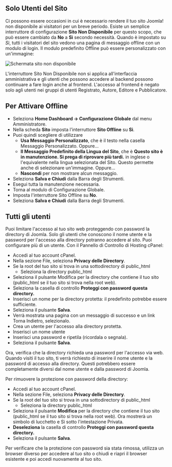 <!-- Filename: J4.x:Site_Offline / Display title: Sito Offline -->

## Solo Utenti del Sito

Ci possono essere occasioni in cui è necessario rendere il tuo sito Joomla! 
non disponibile ai visitatori per un breve periodo. Esiste un semplice interruttore di configurazione **Sito Non Disponibile** per questo scopo, che può essere cambiato da **No** a **Sì** secondo necessità. Quando è impostato su *Sì*, tutti i visitatori del sito vedono una pagina di messaggio offline con un modulo di login. Il modulo predefinito Offline può essere personalizzato con un'immagine:

![Schermata sito non disponibile](../../../en/images/configuration/site-offline.png)

L'interruttore Sito Non Disponibile non si applica all'interfaccia amministrativa e gli utenti che possono accedere al backend possono continuare a fare login anche al frontend. L'accesso al frontend è negato solo agli utenti nei gruppi di utenti Registrato, Autore, Editore e Pubblicatore.

## Per Attivare Offline

- Seleziona **Home Dashboard → Configurazione Globale** dal menu Amministratore.
- Nella scheda **Sito** imposta l'interruttore **Sito Offline** su **Sì**.
- Puoi quindi scegliere di utilizzare
  - **Usa Messaggio Personalizzato**, che è il testo nella casella Messaggio Personalizzato. Oppure...
  - **Il Messaggio Predefinito della Lingua del Sito**, che è **Questo sito è in manutenzione. Si prega di riprovare più tardi.** in inglese o l'equivalente nella lingua selezionata del Sito. Questo permette anche di selezionare un'immagine. Oppure...
  - **Nascondi** per non mostrare alcun messaggio.
- Seleziona **Salva e Chiudi** dalla Barra degli Strumenti.
- Esegui tutta la manutenzione necessaria.
- Torna al modulo di Configurazione Globale.
- Imposta l'interruttore Sito Offline su **No**.
- Seleziona **Salva e Chiudi** dalla Barra degli Strumenti.

## Tutti gli utenti

Puoi limitare l'accesso al tuo sito web proteggendo con password la directory di Joomla. Solo gli utenti che conoscono il nome utente e la password per l'accesso alla directory potranno accedere al sito. Puoi configurare più di un utente. Con il Pannello di Controllo di Hosting cPanel:

- Accedi al tuo account cPanel.
- Nella sezione File, seleziona **Privacy delle Directory**.
- Se la root del tuo sito si trova in una sottodirectory di public_html
  - Seleziona la directory public_html
- Seleziona il pulsante Modifica per la directory che contiene il tuo sito
  (public_html se il tuo sito si trova nella root web).
- Seleziona la casella di controllo **Proteggi con password questa directory.**
- Inserisci un nome per la directory protetta: il predefinito potrebbe essere sufficiente.
- Seleziona il pulsante **Salva**.
- Verrà mostrata una pagina con un messaggio di successo e un link Torna Indietro, selezionalo.
- Crea un utente per l'accesso alla directory protetta.
- Inserisci un nome utente
- Inserisci una password e ripetila (ricordala o segnala).
- Seleziona il pulsante **Salva**.

Ora, verifica che la directory richieda una password per l'accesso via web. Quando visiti il tuo sito, ti verrà richiesto di inserire il nome utente e la password di accesso alla directory. Questi potrebbero essere completamente diversi dal nome utente e dalla password di Joomla.

Per rimuovere la protezione con password della directory:

- Accedi al tuo account cPanel.
- Nella sezione File, seleziona **Privacy delle Directory**.
- Se la root del tuo sito si trova in una sottodirectory di public_html
  - Seleziona la directory public_html
- Seleziona il pulsante **Modifica** per la directory che contiene il tuo sito
  (public_html se il tuo sito si trova nella root web). Ora mostrerà un simbolo di lucchetto e Sì sotto l'intestazione Privata.
- **Deseleziona** la casella di controllo **Proteggi con password questa directory.**
- Seleziona il pulsante **Salva**.

Per verificare che la protezione con password sia stata rimossa, utilizza un browser diverso per accedere al tuo sito o chiudi e riapri il browser esistente e poi accedi nuovamente al tuo sito.

